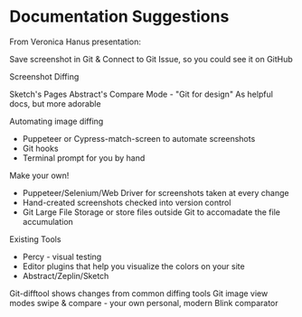 # Documentation Suggestions

From Veronica Hanus presentation:

Save screenshot in Git & Connect to Git Issue, so you could see it on GitHub

Screenshot Diffing

Sketch's Pages
Abstract's Compare Mode - "Git for design"
	As helpful docs, but more adorable

Automating image diffing

* Puppeteer or Cypress-match-screen to automate screenshots
* Git hooks
* Terminal prompt for you by hand


Make your own!

* Puppeteer/Selenium/Web Driver for screenshots taken at every change
* Hand-created screenshots checked into version control
* Git Large File Storage or store files outside Git to accomadate the file accumulation

Existing Tools

* Percy - visual testing
* Editor plugins that help you visualize the colors on your site
* Abstract/Zeplin/Sketch

Git-difftool shows changes from common diffing tools
Git image view modes swipe & compare - your own personal, modern Blink comparator


